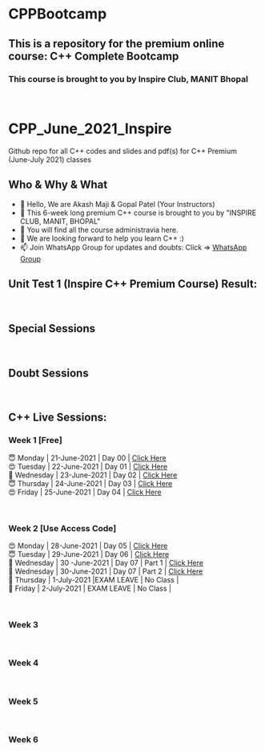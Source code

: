 # CPPBootcamp
## This is a repository for the premium online course: C++ Complete Bootcamp
### This course is brought to you by Inspire Club, MANIT Bhopal
<br>

# CPP_June_2021_Inspire
Github repo for all C++ codes and slides and pdf(s) for C++ Premium (June-July 2021) classes

## Who & Why & What
- 👋 Hello, We are Akash Maji & Gopal Patel (Your Instructors)
- 👀 This 6-week long premium C++ course is brought to you by "INSPIRE CLUB, MANIT, BHOPAL"
- 🌱 You will find all the course administravia here.
- 💞️ We are looking forward to help you learn C++ :)
- 📫 Join WhatsApp Group for updates and doubts: Click => [WhatsApp Group](https://chat.whatsapp.com/CmHRJEeGbxn9ur3TU959r1 "INSPIRE C++ WHATASAPP GROUP")

## Unit Test 1 (Inspire C++ Premium Course) Result:
 
<br>

## Special Sessions

<br>

## Doubt Sessions


<br>
 
## C++ Live Sessions:

### Week 1 [Free]
😇 Monday | 21-June-2021 | Day 00 | [Click Here](https://us02web.zoom.us/rec/share/YlVaCvRYwBlYbTJFRsCS--n_xyoIklP8vdWqTf1s8bToI2dLJokO9Zt2F_ynb4Qb.jc2WwH8HdL2quAcI "Watch Now")
<br>
😍 Tuesday | 22-June-2021 | Day 01  | [Click Here](https://us02web.zoom.us/rec/share/dqPhYofExXdJRtO6x7yTh5nkbwvLN1PfCSYr_ZH86EN3so5y9CbjQXE4szmq7Mnc.8kU0-J3BKaSIhksH "Watch Now")
<br>
🥰 Wednesday | 23-June-2021 | Day 02 | [Click Here](https://us02web.zoom.us/rec/share/vNm0JctPEJyC9t7jn-iNgoE8icymnG31sHdG1-_HBeYZ0ICZW3wra2fQa_NU7Zjc.-4gn-6nad3jqZSRk "Watch Now")
<br>
😇 Thursday | 24-June-2021 | Day 03 | [Click Here](https://us02web.zoom.us/rec/share/DPBC919n_U1Ym6ePQ04iHQmL5S5T6D7wbPS7tC9R0PWUpzdj4_eBUyU7YFyde9VB.gbXpUDx84QIBaJql "Watch Now")
<br>
😍 Friday | 25-June-2021 | Day 04 | [Click Here](https://us02web.zoom.us/rec/share/8TpwDF29E6rgLFrd83QRt3tRattUqXH_pdcrdahmctyVGxkCFML5C80v5IU8cYMz.OmGP99ekvZga0qqD "Watch Now")
<br>

<br>

### Week 2 [Use Access Code]
😍 Monday | 28-June-2021 | Day 05 | [Click Here](https://us02web.zoom.us/rec/share/VPLMhkmIiIQ8I_64fUdfusC5F1NITjCoqgf0Ua5FYhfz7psq4XruHZj-ywpHNDBs.sMp5wFZOalytyQfO "Watch Now")
<br>
😇 Tuesday | 29-June-2021 | Day 06 | [Click Here](https://us02web.zoom.us/rec/share/3LurL2XLV4zkROsQ9PGMBfLbd6f7nZB9iohVPTnpthBfAdNYjM5njNGXal15Q8yr.zP5k5NVrZoyQiMpF "Watch Now")
<br>
🥰 Wednesday | 30 -June-2021 | Day 07 | Part 1 | [Click Here](https://us02web.zoom.us/rec/share/QItkMaHQqxRt29OxeojIPrBN7r22yGNAX2t-VowlqeXduL65ASySeRLjVv77pr6q.TkSjycG-z55kUWGE "Watch Now")
<br>
🥰 Wednesday | 30-June-2021 | Day 07 | Part 2 | [Click Here](https://us02web.zoom.us/rec/share/Fe3xvNznWpulZPOwtWR75UnlvJZmSLmNKMbmCCTJWTOHp0uaMIJr7ms90d3RLTiH.RsexzJ4QeJSW18qM "Watch Now")
<br>
🥰 Thursday | 1-July-2021 |EXAM LEAVE | No Class |
<br>
🥰 Friday | 2-July-2021 | EXAM LEAVE | No Class |
<br>

<br>

### Week 3

<br>

### Week 4

<br>

### Week 5

<br>

### Week 6

<br>



